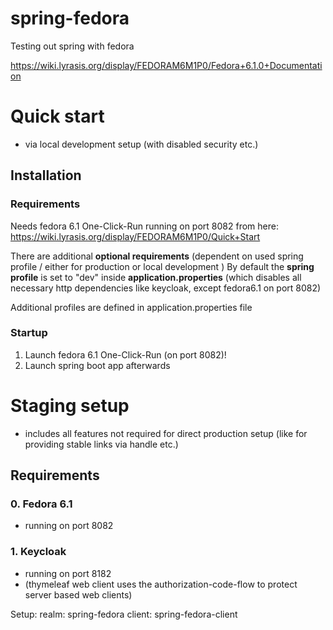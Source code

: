 
# spring-fedora

Testing out spring with fedora 

https://wiki.lyrasis.org/display/FEDORAM6M1P0/Fedora+6.1.0+Documentation


# Quick start

- via local development setup (with disabled security etc.)

## Installation

### Requirements

Needs fedora 6.1 One-Click-Run running on port 8082 
  from here: https://wiki.lyrasis.org/display/FEDORAM6M1P0/Quick+Start

There are additional __optional requirements__ (dependent on used spring profile / either for production or local development )
  By default the __spring profile__ is set to "dev" inside __application.properties__
  (which disables all necessary http dependencies like keycloak, except fedora6.1 on port 8082)

  Additional profiles are defined in application.properties file

### Startup

1. Launch fedora 6.1 One-Click-Run (on port 8082)!
2. Launch spring boot app afterwards


# Staging setup

- includes all features not required for direct production setup (like for providing stable links via handle etc.)


## Requirements

### 0. Fedora 6.1
- running on port 8082

### 1. Keycloak

- running on port 8182
- (thymeleaf web client uses the authorization-code-flow to protect server based web clients)

Setup:
  realm: spring-fedora
  client: spring-fedora-client


